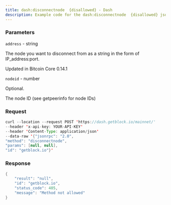 ```yaml
---
title: dash:disconnectnode  {disallowed} - Dash
description: Example code for the dash:disconnectnode  {disallowed} json-rpc method. Сomplete guide on how to use dash:disconnectnode  {disallowed} json-rpc in GetBlock.io Web3 documentation.
---
```


### Parameters


`address` - string

The node you want to disconnect from as a string in the form of
IP_address:port.

Updated in Bitcoin Core 0.14.1

`nodeid` - number

Optional.

The node ID (see getpeerinfo for node IDs)

### Request

``` java
curl --location --request POST 'https://dash.getblock.io/mainnet/' 
--header 'x-api-key: YOUR-API-KEY' 
--header 'Content-Type: application/json' 
--data-raw '{"jsonrpc": "2.0",
"method": "disconnectnode",
"params": [null, null],
"id": "getblock.io"}'
```

###  Response

``` java
{
    "result": "null",
    "id": "getblock.io",
    "status_code": 405,
    "message": "Method not allowed"
}
```

